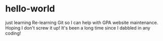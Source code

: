 # hello-world
just learning
Re-learning Git so I can help with GPA website maintenance. Hoping I don't screw it up!  It's been a long time since I dabbled in any coding!
